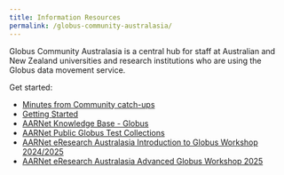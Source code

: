```yaml
---
title: Information Resources
permalink: /globus-community-australasia/
---
```


Globus Community Australasia is a central hub for staff at Australian and New Zealand universities and research institutions who are using the Globus data movement service.

Get started:

* [Minutes from Community catch-ups](https://github.com/AARNet/Globus-Community/tree/main/globus-community-au/community-updates)
* [Getting Started](./getting_started.html)
* [AARNet Knowledge Base - Globus](https://support.aarnet.edu.au/hc/en-us/categories/5318479482767-Globus)
* [AARNet Public Globus Test Collections](./aarnet_globus_collections.html)
* [AARNet eResearch Australasia Introduction to Globus Workshop 2024/2025](./workshops/introduction_to_globus_workshop/)
* [AARNet eResearch Australasia Advanced Globus Workshop 2025](./workshops/advanced_globus_workshop/)
